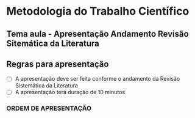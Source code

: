 # Metodologia do Trabalho Científico
## Tema aula - Apresentação Andamento Revisão Sitemática da Literatura

## Regras para apresentação

- [ ] A apresentação deve ser feita conforme o andamento da Revisão Sistemática da Literatura
- [ ] A apresentação terá duração de 10 minutos 

### ORDEM DE APRESENTAÇÃO
